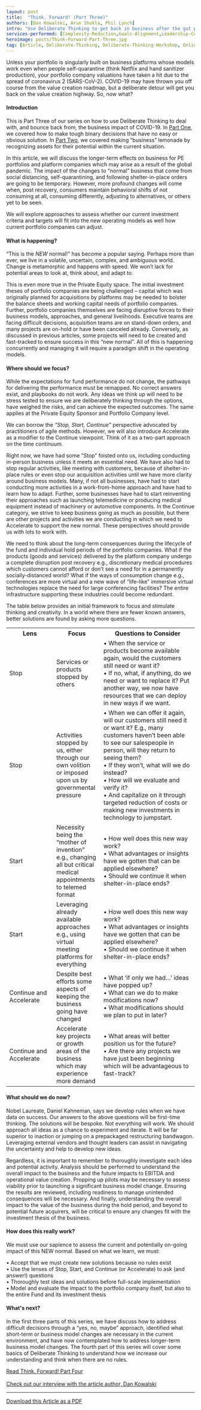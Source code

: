 ```yaml
---
layout: post
title:  "Think. Forward! (Part Three)"
authors: [Dan Kowalski, Arun Shukla, Phil Lynch]
intro: "Use Deliberate Thinking to get back in business after the gut punch of COVID-19 in the Private Equity world."
services-performed: [Complexity-Reduction,Goals-Alignment,Leadership-Coaching-and-Leadership-Facilitation,Organizational-Design-and-Alignment]
heroimage: posts/Think-Forward-Part-Three.jpg
tag: [Article, Deliberate-Thinking, Deliberate-Thinking-Workshop, Online-Program]
---
```


Unless your portfolio is singularly built on business platforms whose models work even when people self-quarantine (think Netflix and hand sanitizer production), your portfolio company valuations have taken a hit due to the spread of coronavirus 2 (SARS-CoV-2). COVID-19 may have thrown you off course from the value creation roadmap, but a deliberate detour will get you back on the value creation highway. So, now what?

#### Introduction

This is Part Three of our series on how to use Deliberate Thinking to deal with, and bounce back from, the business impact of COVID-19. In <a href="https://slkone.com/Think-Forward-Part-One/">Part One</a>, we covered how to make tough binary decisions that have no easy or obvious solution. In <a href="https://slkone.com/Think-Forward-Part-Two/">Part Two</a>, we covered making “business” lemonade by recognizing assets for their potential within the current situation. 

In this article, we will discuss the longer-term effects on business for PE portfolios and platform companies which may arise as a result of the global pandemic. The impact of the changes to “normal” business that come from social distancing, self-quarantining, and following shelter-in-place orders are going to be temporary. However, more profound changes will come when, post recovery, consumers maintain behavioral shifts of not consuming at all, consuming differently, adjusting to alternatives, or others yet to be seen. 

We will explore approaches to assess whether our current investment criteria and targets will fit into the new operating models as well how current portfolio companies can adjust. 

#### What is happening?

“This is the <i>NEW</i> normal!” has become a popular saying. Perhaps more than ever, we live in a volatile, uncertain, complex, and ambiguous world. Change is metamorphic and happens with speed. We won’t lack for potential areas to look at, think about, and adapt to. 

This is even more true in the Private Equity space. The initial investment theses of portfolio companies are being challenged – capital which was originally planned for acquisitions by platforms may be needed to bolster the balance sheets and working capital needs of portfolio companies. Further, portfolio companies themselves are facing disruptive forces to their business models, approaches, and general livelihoods. Executive teams are facing difficult decisions, acquisition teams are on stand-down orders, and many projects are on-hold or have been canceled already. Conversely, as discussed in previous articles, some projects will need to be created and fast-tracked to ensure success in this “new normal”. All of this is happening concurrently and managing it will require a paradigm shift in the operating models.

#### Where should we focus?

While the expectations for fund performance do not change, the pathways for delivering the performance must be remapped. No correct answers exist, and playbooks do not work. Any ideas we think up will need to be stress tested to ensure we are deliberately thinking through the options, have weighed the risks, and can achieve the expected outcomes. The same applies at the Private Equity Sponsor and Portfolio Company level.

We can borrow the <i>“Stop, Start, Continue”</i> perspective advocated by practitioners of agile methods. However, we will also introduce Accelerate as a modifier to the Continue viewpoint. Think of it as a two-part approach on the time continuum. 

Right now, we have had some “Stop” foisted onto us, including conducting in-person business unless it meets an essential need. We have also had to stop regular activities, like meeting with customers, because of shelter-in-place rules or even stop our acquisition activities until we have more clarity around business models. Many, if not all businesses, have had to start conducting more activities in a work-from-home approach and have had to learn how to adapt. Further, some businesses have had to start reinventing their approaches such as launching telemedicine or producing medical equipment instead of machinery or automotive components. In the Continue category, we strive to keep business going as much as possible, but there are other projects and activities we are conducting in which we need to Accelerate to support the new normal. These perspectives should provide us with lots to work with.

We need to think about the long-term consequences during the lifecycle of the fund and individual hold periods of the portfolio companies. What if the products (goods and services) delivered by the platform company undergo a complete disruption post recovery e.g., discretionary medical procedures which customers cannot afford or don’t see a need for in a permanently socially-distanced world? What if the ways of consumption change e.g., conferences are more virtual and a new wave of “life-like” immersive virtual technologies replace the need for large conferencing facilities? The entire infrastructure supporting these industries could become redundant. 

The table below provides an initial framework to focus and stimulate thinking and creativity. In a world where there are fewer known answers, better solutions are found by asking more questions.

<table>
  <tr>
    <th style="width:25%;">Lens</th>
    <th style="width:25%;">Focus</th>
    <th style="width:50%;">Questions to Consider</th>
  </tr>
  <tr>
    <td>Stop</td>
    <td>Services or products stopped by others</td>
    <td>•	When the service or products become available again, would the customers still need or want it? <br>•	If no, what, if anything, do we need or want to replace it? Put another way, we now have resources that we can deploy in new ways if we want.</td>  
  </tr>
  <tr>
    <td>Stop</td>
    <td>Activities stopped by us, either through our own volition or imposed upon us by governmental pressure</td>
    <td>•	When we can offer it again, will our customers still need it or want it? E.g., many customers haven’t been able to see our salespeople in person, will they return to seeing them?<br>•	If they won’t, what will we do instead?<br>•	How will we evaluate and verify it?<br>•	And capitalize on it through targeted reduction of costs or making new investments in technology to jumpstart.</td>  
  </tr>
  <tr>
    <td>Start</td>
    <td>Necessity being the “mother of invention” e.g., changing all but critical medical appointments to telemed format</td>
    <td>•	How well does this new way work?<br>•	What advantages or insights have we gotten that can be applied elsewhere?<br>•	Should we continue it when shelter-in-place ends?</td>  
  </tr>
  <tr>
    <td>Start</td>
    <td>Leveraging already available approaches e.g., using virtual meeting platforms for everything</td>
    <td>•	How well does this new way work?<br>•	What advantages or insights have we gotten that can be applied elsewhere?<br>•	Should we continue it when shelter-in-place ends?</td>  
  </tr>
  <tr>
    <td>Continue and Accelerate</td>
    <td>Despite best efforts some aspects of keeping the business going have changed</td>
    <td>•	What ‘if only we had…’ ideas have popped up?<br>•	What can we do to make modifications now?<br>•	What modifications should we plan to put in later?</td>  
  </tr>
  <tr>
    <td>Continue and Accelerate</td>
    <td>Accelerate key projects or growth areas of the business which may experience more demand</td>
    <td>•	What areas will better position us for the future?<br>•	Are there any projects we have just been beginning which will be advantageous to fast-track?</td>  
  </tr>
</table>

#### What should we do now?

Nobel Laureate, Daniel Kahneman, says we develop rules when we have data on success. Our answers to the above questions will be first-time thinking. The solutions will be bespoke. Not everything will work. We should approach all ideas as a chance to experiment and iterate. It will be far superior to inaction or jumping on a prepackaged restructuring bandwagon. Leveraging external vendors and thought leaders can assist in navigating the uncertainty and help to develop new ideas. 

Regardless, it is important to remember to thoroughly investigate each idea and potential activity. Analysis should be performed to understand the overall impact to the business and the future impacts to EBITDA and operational value creation. Propping up pilots may be necessary to assess viability prior to launching a significant business model change. Ensuring the results are reviewed, including readiness to manage unintended consequences will be necessary. And finally, understanding the overall impact to the value of the business during the hold period, and beyond to potential future acquirers, will be critical to ensure any changes fit with the investment thesis of the business.

#### How does this really work?

We must use our sapience to assess the current and potentially on-going impact of this NEW normal. Based on what we learn, we must: 

•	Accept that we must create new solutions because no rules exist<br>
•	Use the lenses of Stop, Start, and Continue (or Accelerate) to ask (and answer!) questions<br>
•	Thoroughly test ideas and solutions before full-scale implementation<br>
•	Model and evaluate the impact to the portfolio company itself, but also to the entire Fund and its investment thesis

#### What's next?

In the first three parts of this series, we have discuss how to address difficult decisions through a “yes, no, maybe” approach, identified what short-term or business model changes are necessary in the current environment, and have now contemplated how to address longer-term business model changes. The fourth part of this series will cover some basics of Deliberate Thinking to understand how we increase our understanding and think when there are no rules.

<a href="https://slkone.com/Think-Forward-Part-Four/">Read Think. Forward! Part Four</a><br><br>
<a href="https://slkone.com/Spotlight-Interview-Dan-Kowalski/">Check out our interview with the article author, Dan Kowalski</a>

___

<a href="https://slkone.com/files/SLKoneArticle_CovidCrisis_DeliberateThinking_Part3_PE focused_2020.pdf" class="btn-filled" target="_blank">Download this Article as a PDF</a>
